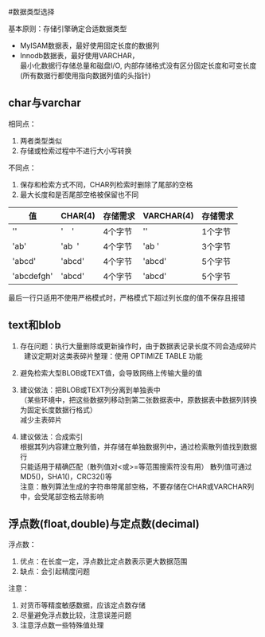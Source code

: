 #数据类型选择

基本原则：存储引擎确定合适数据类型

* MyISAM数据表，最好使用固定长度的数据列
* Innodb数据表，最好使用VARCHAR，<br>
    最小化数据行存储总量和磁盘I/O,
    内部存储格式没有区分固定长度和可变长度(所有数据行都使用指向数据列值的头指针)

char与varchar
--------------
相同点：<br>
1. 两者类型类似
2. 存储或检索过程中不进行大小写转换

不同点：
1. 保存和检索方式不同，CHAR列检索时删除了尾部的空格<br>
2. 最大长度和是否尾部空格被保留也不同

| 值  | CHAR(4)| 存储需求 | VARCHAR(4) | 存储需求 |
|------|---------  |------  |----|-----    |
| ''   |'&nbsp;&nbsp;&nbsp;&nbsp;' |4个字节  |'' |  1个字节 |
| 'ab' |'ab&nbsp;&nbsp;'|4个字节|'ab&nbsp;'|3个字节|
|'abcd'|'abcd'|4个字节|'abcd'|5个字节|
|'abcdefgh'|'abcd'|4个字节|'abcd'|5个字节|

最后一行只适用不使用严格模式时，严格模式下超过列长度的值不保存且报错

text和blob
------------
1. 存在问题：执行大量删除或更新操作时，由于数据表记录长度不同会造成碎片<br>
&nbsp;&nbsp;建议定期对这类表碎片整理：使用 OPTIMIZE TABLE 功能

2. 避免检索大型BLOB或TEXT值，会导致网络上传输大量的值

3. 建议做法：把BLOB或TEXT列分离到单独表中<br>
    （某些环境中，把这些数据列移动到第二张数据表中，原数据表中数据列转换为固定长度数据行格式）<br>
    减少主表碎片
4. 建议做法：合成索引<br>
    根据其列内容建立散列值，并存储在单独数据列中，通过检索散列值找到数据行<br>
    只能适用于精确匹配（散列值对<或>=等范围搜索符没有用）
    散列值可通过MD5()，SHA1()，CRC32()等<br>
    注意：散列算法生成的字符串带尾部空格，不要存储在CHAR或VARCHAR列中，会受尾部空格去除影响

浮点数(float,double)与定点数(decimal)
----------------
浮点数：
1. 优点：在长度一定，浮点数比定点数表示更大数据范围
2. 缺点：会引起精度问题

注意：
1. 对货币等精度敏感数据，应该定点数存储
2. 尽量避免浮点数比较，注意误差问题
3. 注意浮点数一些特殊值处理 